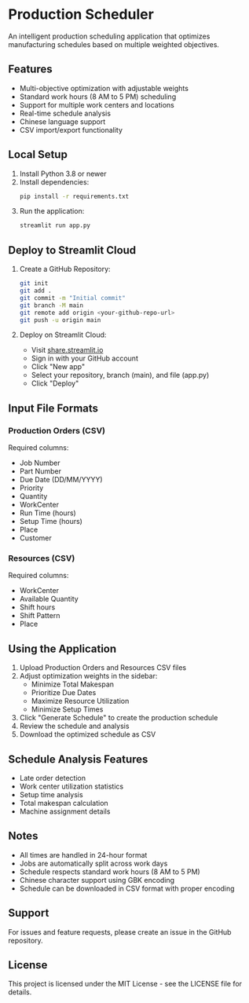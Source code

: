 # Production Scheduler

An intelligent production scheduling application that optimizes manufacturing schedules based on multiple weighted objectives.

## Features

- Multi-objective optimization with adjustable weights
- Standard work hours (8 AM to 5 PM) scheduling
- Support for multiple work centers and locations
- Real-time schedule analysis
- Chinese language support
- CSV import/export functionality

## Local Setup

1. Install Python 3.8 or newer
2. Install dependencies:
   ```bash
   pip install -r requirements.txt
   ```
3. Run the application:
   ```bash
   streamlit run app.py
   ```

## Deploy to Streamlit Cloud

1. Create a GitHub Repository:
   ```bash
   git init
   git add .
   git commit -m "Initial commit"
   git branch -M main
   git remote add origin <your-github-repo-url>
   git push -u origin main
   ```

2. Deploy on Streamlit Cloud:
   - Visit [share.streamlit.io](https://share.streamlit.io)
   - Sign in with your GitHub account
   - Click "New app"
   - Select your repository, branch (main), and file (app.py)
   - Click "Deploy"

## Input File Formats

### Production Orders (CSV)
Required columns:
- Job Number
- Part Number
- Due Date (DD/MM/YYYY)
- Priority
- Quantity
- WorkCenter
- Run Time (hours)
- Setup Time (hours)
- Place
- Customer

### Resources (CSV)
Required columns:
- WorkCenter
- Available Quantity
- Shift hours
- Shift Pattern
- Place

## Using the Application

1. Upload Production Orders and Resources CSV files
2. Adjust optimization weights in the sidebar:
   - Minimize Total Makespan
   - Prioritize Due Dates
   - Maximize Resource Utilization
   - Minimize Setup Times
3. Click "Generate Schedule" to create the production schedule
4. Review the schedule and analysis
5. Download the optimized schedule as CSV

## Schedule Analysis Features

- Late order detection
- Work center utilization statistics
- Setup time analysis
- Total makespan calculation
- Machine assignment details

## Notes

- All times are handled in 24-hour format
- Jobs are automatically split across work days
- Schedule respects standard work hours (8 AM to 5 PM)
- Chinese character support using GBK encoding
- Schedule can be downloaded in CSV format with proper encoding

## Support

For issues and feature requests, please create an issue in the GitHub repository.

## License

This project is licensed under the MIT License - see the LICENSE file for details.